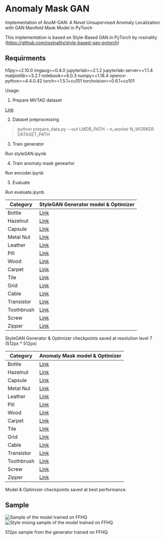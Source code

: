 # Anomaly Mask GAN

Implementation of AnoM-GAN: A Novel Unsupervised Anomaly Localization with GAN Manifold Mask Model in PyTorch

This implementation is based on Style-Based GAN in PyTorch by rosinality (https://github.com/rosinality/style-based-gan-pytorch)


## Requirments

h5py>=2.10.0
imgaug>=0.4.0
jupyterlab>=2.1.2
jupyterlab-server>=1.1.4
matplotlib>=3.2.1
notebook>=6.0.3
numpy>=1.18.4
opencv-python>=4.4.0.42
torch>=1.5.1+cu101
torchvision>=0.6.1+cu101

Usage:

1. Prepare MVTAD dataset

[Link](https://www.mvtec.com/company/research/datasets/mvtec-ad)

2. Dataset preprocessing

> python prepare_data.py --out LMDB_PATH --n_worker N_WORKER DATASET_PATH

3. Train generator

Run styleGAN.ipynb

4. Train anomaly mask geneartor

Run encoder.ipynb

5. Evaluate

Run evaluate.ipynb


Category | StyleGAN Generator model & Optimizer 
-----------|-------------------
Bottle      | [Link](https://drive.google.com/open?id=1QlXFPIOFzsJyjZ1AtfpnVhqW4Z0r8GLZ)
Hazelnut      | [Link](https://drive.google.com/open?id=1QlXFPIOFzsJyjZ1AtfpnVhqW4Z0r8GLZ)
Capsule      | [Link](https://drive.google.com/open?id=1QlXFPIOFzsJyjZ1AtfpnVhqW4Z0r8GLZ)
Metal Nut      | [Link](https://drive.google.com/open?id=1QlXFPIOFzsJyjZ1AtfpnVhqW4Z0r8GLZ)
Leather      | [Link](https://drive.google.com/open?id=1QlXFPIOFzsJyjZ1AtfpnVhqW4Z0r8GLZ)
Pill      | [Link](https://drive.google.com/open?id=1QlXFPIOFzsJyjZ1AtfpnVhqW4Z0r8GLZ)
Wood      | [Link](https://drive.google.com/open?id=1QlXFPIOFzsJyjZ1AtfpnVhqW4Z0r8GLZ)
Carpet      | [Link](https://drive.google.com/open?id=1QlXFPIOFzsJyjZ1AtfpnVhqW4Z0r8GLZ)
Tile      | [Link](https://drive.google.com/open?id=1QlXFPIOFzsJyjZ1AtfpnVhqW4Z0r8GLZ)
Grid      | [Link](https://drive.google.com/open?id=1QlXFPIOFzsJyjZ1AtfpnVhqW4Z0r8GLZ)
Cable      | [Link](https://drive.google.com/open?id=1QlXFPIOFzsJyjZ1AtfpnVhqW4Z0r8GLZ)
Transistor      | [Link](https://drive.google.com/open?id=1QlXFPIOFzsJyjZ1AtfpnVhqW4Z0r8GLZ)
Toothbrush      | [Link](https://drive.google.com/open?id=1QlXFPIOFzsJyjZ1AtfpnVhqW4Z0r8GLZ)
Screw      | [Link](https://drive.google.com/open?id=1QlXFPIOFzsJyjZ1AtfpnVhqW4Z0r8GLZ)
Zipper      | [Link](https://drive.google.com/open?id=1QlXFPIOFzsJyjZ1AtfpnVhqW4Z0r8GLZ)

StyleGAN Generator & Optimizer checkpoints saved at resolution level 7 (512px * 512px)

Category | Anomaly Mask model & Optimizer 
-----------|-------------------
Bottle      | [Link](https://drive.google.com/open?id=1QlXFPIOFzsJyjZ1AtfpnVhqW4Z0r8GLZ)
Hazelnut      | [Link](https://drive.google.com/open?id=1QlXFPIOFzsJyjZ1AtfpnVhqW4Z0r8GLZ)
Capsule      | [Link](https://drive.google.com/open?id=1QlXFPIOFzsJyjZ1AtfpnVhqW4Z0r8GLZ)
Metal Nut      | [Link](https://drive.google.com/open?id=1QlXFPIOFzsJyjZ1AtfpnVhqW4Z0r8GLZ)
Leather      | [Link](https://drive.google.com/open?id=1QlXFPIOFzsJyjZ1AtfpnVhqW4Z0r8GLZ)
Pill      | [Link](https://drive.google.com/open?id=1QlXFPIOFzsJyjZ1AtfpnVhqW4Z0r8GLZ)
Wood      | [Link](https://drive.google.com/open?id=1QlXFPIOFzsJyjZ1AtfpnVhqW4Z0r8GLZ)
Carpet      | [Link](https://drive.google.com/open?id=1QlXFPIOFzsJyjZ1AtfpnVhqW4Z0r8GLZ)
Tile      | [Link](https://drive.google.com/open?id=1QlXFPIOFzsJyjZ1AtfpnVhqW4Z0r8GLZ)
Grid      | [Link](https://drive.google.com/open?id=1QlXFPIOFzsJyjZ1AtfpnVhqW4Z0r8GLZ)
Cable      | [Link](https://drive.google.com/open?id=1QlXFPIOFzsJyjZ1AtfpnVhqW4Z0r8GLZ)
Transistor      | [Link](https://drive.google.com/open?id=1QlXFPIOFzsJyjZ1AtfpnVhqW4Z0r8GLZ)
Toothbrush      | [Link](https://drive.google.com/open?id=1QlXFPIOFzsJyjZ1AtfpnVhqW4Z0r8GLZ)
Screw      | [Link](https://drive.google.com/open?id=1QlXFPIOFzsJyjZ1AtfpnVhqW4Z0r8GLZ)
Zipper      | [Link](https://drive.google.com/open?id=1QlXFPIOFzsJyjZ1AtfpnVhqW4Z0r8GLZ)

Model & Optimizer checkpoints saved at best performance.

## Sample

![Sample of the model trained on FFHQ](doc/sample_ffhq_new.png)
![Style mixing sample of the model trained on FFHQ](doc/sample_mixing_ffhq_new.png)

512px sample from the generator trained on FFHQ.